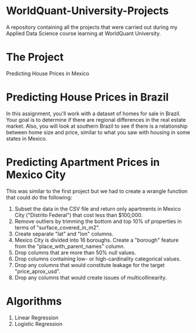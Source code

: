 # WorldQuant-University-Projects

A repository containing all the projects that were carried out during my Applied Data Science course learning at WorldQuant University.

# The Project

Predicting House Prices in Mexico

# Predicting House Prices in Brazil

In this assignment, you'll work with a dataset of homes for sale in Brazil. Your goal is to determine if there are regional differences in the real estate market.
Also, you will look at southern Brazil to see if there is a relationship between home size and price, similar to what you saw with housing in some states in Mexico.

# Predicting Apartment Prices in Mexico City

This was similar to the first project but we had to create a wrangle function that could do the following:

1. Subset the data in the CSV file and return only apartments in Mexico City ("Distrito Federal") that cost less than $100,000.
2. Remove outliers by trimming the bottom and top 10% of properties in terms of "surface_covered_in_m2".
3. Create separate "lat" and "lon" columns.
4. Mexico City is divided into 16 boroughs. Create a "borough" feature from the "place_with_parent_names" column.
5. Drop columns that are more than 50% null values.
6. Drop columns containing low- or high-cardinality categorical values.
7. Drop any columns that would constitute leakage for the target "price_aprox_usd".
8. Drop any columns that would create issues of multicollinearity.

# Algorithms

1. Linear Regression
2. Logistic Regression
